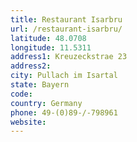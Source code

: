 ```yaml
---
title: Restaurant Isarbru
url: /restaurant-isarbru/
latitude: 48.0708
longitude: 11.5311
address1: Kreuzeckstrae 23
address2: 
city: Pullach im Isartal
state: Bayern
code: 
country: Germany
phone: 49-(0)89-/-798961
website: 
---
```


